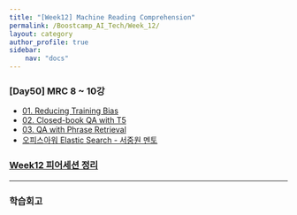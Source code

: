 ```yaml
---
title: "[Week12] Machine Reading Comprehension"
permalink: /Boostcamp_AI_Tech/Week_12/
layout: category
author_profile: true
sidebar:
    nav: "docs"
---
```


### [Day50] MRC 8 ~ 10강

- [01. Reducing Training Bias]({{site.url}}/boostcamp_ai_tech/week_12/day_50/01.-Reducing-Training-Bias/)
- [02. Closed-book QA with T5]({{site.url}}/boostcamp_ai_tech/week_12/day_50/02.-Clased-book-QA-with-T5/)
- [03. QA with Phrase Retrieval]({{site.url}}/boostcamp_ai_tech/week_12/day_50/03.-QA-with-Phrase-Retrieval/)
- [오피스아워 Elastic Search - 서중원 멘토]({{site.url}}/boostcamp_ai_tech/week_12/day_50/OfficeHour-Elastic-Search/)


### [Week12 피어세션 정리]()

---
### 학습회고

